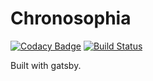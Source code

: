# Chronosophia

[![Codacy Badge](https://api.codacy.com/project/badge/Grade/912a54a707764c83876408b07c1c3bea)](https://app.codacy.com/gh/kloderart/chronosophia?utm_source=github.com&utm_medium=referral&utm_content=kloderart/chronosophia&utm_campaign=Badge_Grade_Dashboard)
[![Build Status](https://travis-ci.org/kloderart/chronosophia.svg?branch=master)](https://travis-ci.org/kloderart/chronosophia)

Built with gatsby.
